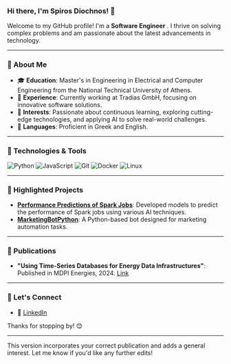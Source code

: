 ### Hi there, I'm Spiros Diochnos! 👋

Welcome to my GitHub profile! I'm a **Software Engineer** . I thrive on solving complex problems and am passionate about the latest advancements in technology.

---

### 🚀 About Me

- 🎓 **Education**: Master's in Engineering in Electrical and Computer Engineering from the National Technical University of Athens.
- 💼 **Experience**: Currently working at Tradias GmbH, focusing on innovative software solutions.
- 🌱 **Interests**: Passionate about continuous learning, exploring cutting-edge technologies, and applying AI to solve real-world challenges.
- 💬 **Languages**: Proficient in Greek and English.

---

### 🔧 Technologies & Tools

![Python](https://img.shields.io/badge/-Python-3776AB?style=flat-square&logo=python&logoColor=white) ![JavaScript](https://img.shields.io/badge/-JavaScript-F7DF1E?style=flat-square&logo=javascript&logoColor=black) ![Git](https://img.shields.io/badge/-Git-F05032?style=flat-square&logo=git&logoColor=white) ![Docker](https://img.shields.io/badge/-Docker-2496ED?style=flat-square&logo=docker&logoColor=white) ![Linux](https://img.shields.io/badge/-Linux-FCC624?style=flat-square&logo=linux&logoColor=black)

---

### 🌟 Highlighted Projects

- **[Performance Predictions of Spark Jobs](https://github.com/spirosdio/Performance-Predictions-of-Spark-Jobs-with-Machine-Learning-Tasks-Using-Various-Artificial-Intellige)**: Developed models to predict the performance of Spark jobs using various AI techniques.
- **[MarketingBotPython](https://github.com/spirosdio/MarketingBotPython)**: A Python-based bot designed for marketing automation tasks.

---


### 📄 Publications

- **"Using Time-Series Databases for Energy Data Infrastructures"**: Published in MDPI Energies, 2024. [Link](https://www.mdpi.com/1996-1073/17/21/5478)

---

### 🤝 Let's Connect

- 💼 [LinkedIn](https://www.linkedin.com/in/spiros-diochnos/)

Thanks for stopping by! 😊

---

This version incorporates your correct publication and adds a general interest. Let me know if you'd like any further edits!
